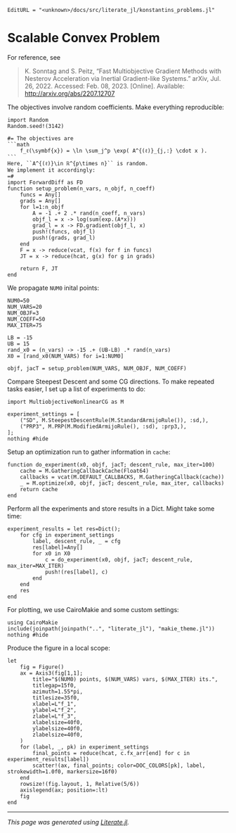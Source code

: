 ```@meta
EditURL = "<unknown>/docs/src/literate_jl/konstantins_problems.jl"
```

# Scalable Convex Problem
For reference, see
> K. Sonntag and S. Peitz,
> “Fast Multiobjective Gradient Methods with Nesterov Acceleration via
> Inertial Gradient-like Systems.”
> arXiv, Jul. 26, 2022. Accessed: Feb. 08, 2023. [Online].
> Available: http://arxiv.org/abs/2207.12707

The objectives involve random coefficients.
Make everything reproducible:

````@example konstantins_problems
import Random
Random.seed!(3142)

#= The objectives are
```math
    f_ℓ(\symbf{x}) = \ln \sum_j^p \exp( A^{(ℓ)}_{j,:} \cdot x ).
```
Here, ``A^{(ℓ)}\in ℝ^{p\times n}`` is random.
We implement it accordingly:
=#
import ForwardDiff as FD
function setup_problem(n_vars, n_objf, n_coeff)
    funcs = Any[]
    grads = Any[]
    for l=1:n_objf
        A = -1 .+ 2 .* rand(n_coeff, n_vars)
        objf_l = x -> log(sum(exp.(A*x)))
        grad_l = x -> FD.gradient(objf_l, x)
        push!(funcs, objf_l)
        push!(grads, grad_l)
    end
    F = x -> reduce(vcat, f(x) for f in funcs)
    JT = x -> reduce(hcat, g(x) for g in grads)

    return F, JT
end
````

We propagate `NUM0` inital points:

````@example konstantins_problems
NUM0=50
NUM_VARS=20
NUM_OBJF=3
NUM_COEFF=50
MAX_ITER=75

LB = -15
UB = 15
rand_x0 = (n_vars) -> -15 .+ (UB-LB) .* rand(n_vars)
X0 = [rand_x0(NUM_VARS) for i=1:NUM0]

objf, jacT = setup_problem(NUM_VARS, NUM_OBJF, NUM_COEFF)
````

Compare Steepest Descent and some CG directions.
To make repeated tasks easier, I set up a list of experiments to do:

````@example konstantins_problems
import MultiobjectiveNonlinearCG as M

experiment_settings = [
    ("SD", M.SteepestDescentRule(M.StandardArmijoRule()), :sd,),
    ("PRP3", M.PRP(M.ModifiedArmijoRule(), :sd), :prp3,),
];
nothing #hide
````

Setup an optimization run to gather information in `cache`:

````@example konstantins_problems
function do_experiment(x0, objf, jacT; descent_rule, max_iter=100)
    cache = M.GatheringCallbackCache(Float64)
    callbacks = vcat(M.DEFAULT_CALLBACKS, M.GatheringCallback(cache))
    _ = M.optimize(x0, objf, jacT; descent_rule, max_iter, callbacks)
    return cache
end
````

Perform all the experiments and store results in a Dict.
Might take some time:

````@example konstantins_problems
experiment_results = let res=Dict();
    for cfg in experiment_settings
        label, descent_rule, _ = cfg
        res[label]=Any[]
        for x0 in X0
            c = do_experiment(x0, objf, jacT; descent_rule, max_iter=MAX_ITER)
            push!(res[label], c)
        end
    end
    res
end
````

For plotting, we use CairoMakie and some custom settings:

````@example konstantins_problems
using CairoMakie
include(joinpath(joinpath("..", "literate_jl"), "makie_theme.jl"))
nothing #hide
````

Produce the figure in a local scope:

````@example konstantins_problems
let
    fig = Figure()
    ax = Axis3(fig[1,1];
        title="$(NUM0) points, $(NUM_VARS) vars, $(MAX_ITER) its.",
        titlegap=15f0,
        azimuth=1.55*pi,
        titlesize=35f0,
        xlabel=L"f_1",
        ylabel=L"f_2",
        zlabel=L"f_3",
        xlabelsize=40f0,
        ylabelsize=40f0,
        zlabelsize=40f0,
    )
    for (label, _, pk) in experiment_settings
        final_points = reduce(hcat, c.fx_arr[end] for c in experiment_results[label])
        scatter!(ax, final_points; color=DOC_COLORS[pk], label, strokewidth=1.0f0, markersize=16f0)
    end
    rowsize!(fig.layout, 1, Relative(5/6))
    axislegend(ax; position=:lt)
    fig
end
````

---

*This page was generated using [Literate.jl](https://github.com/fredrikekre/Literate.jl).*

